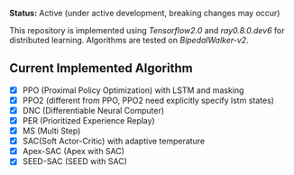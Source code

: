 **Status:** Active (under active development, breaking changes may occur)

This repository is implemented using *Tensorflow2.0* and *ray0.8.0.dev6* for distributed learning. Algorithms are tested on *BipedalWalker-v2*.

## Current Implemented Algorithm

- [x] PPO (Proximal Policy Optimization) with LSTM and masking
- [x] PPO2 (different from PPO, PPO2 need explicitly specify lstm states)
- [x] DNC (Differentiable Neural Computer)
- [x] PER (Prioritized Experience Replay)
- [x] MS (Multi Step)
- [x] SAC(Soft Actor-Critic) with adaptive temperature
- [x] Apex-SAC (Apex with SAC)
- [x] SEED-SAC (SEED with SAC)
